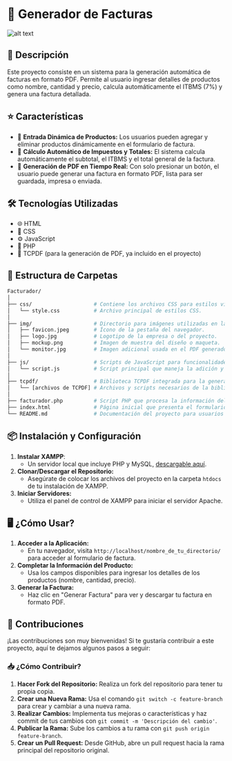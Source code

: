 # 🧾 Generador de Facturas

![alt text](/img/mockup.png)

## 📌 Descripción

Este proyecto consiste en un sistema para la generación automática de facturas en formato PDF. Permite al usuario ingresar detalles de productos como nombre, cantidad y precio, calcula automáticamente el ITBMS (7%) y genera una factura detallada.

## ⭐ Características

- 🛒 **Entrada Dinámica de Productos:** Los usuarios pueden agregar y eliminar productos dinámicamente en el formulario de factura.
- 🧮 **Cálculo Automático de Impuestos y Totales:** El sistema calcula automáticamente el subtotal, el ITBMS y el total general de la factura.
- 📄 **Generación de PDF en Tiempo Real:** Con solo presionar un botón, el usuario puede generar una factura en formato PDF, lista para ser guardada, impresa o enviada.

## 🛠 Tecnologías Utilizadas

- 🌐 HTML
- 🎨 CSS
- ⚙️ JavaScript
- 🐘 PHP
- 📄 TCPDF (para la generación de PDF, ya incluido en el proyecto)
  
## 📂 Estructura de Carpetas

```bash
Facturador/
│
├── css/                    # Contiene los archivos CSS para estilos visuales del formulario.
│   └── style.css           # Archivo principal de estilos CSS.
│
├── img/                    # Directorio para imágenes utilizadas en la interfaz del usuario.
│   ├── favicon.jpeg        # Ícono de la pestaña del navegador.
│   ├── logo.jpg            # Logotipo de la empresa o del proyecto.
│   ├── mockup.png          # Imagen de muestra del diseño o maqueta.
│   └── monitor.jpg         # Imagen adicional usada en el PDF generado.
│
├── js/                     # Scripts de JavaScript para funcionalidades interactivas.
│   └── script.js           # Script principal que maneja la adición y eliminación de productos, y cálculos.
│
├── tcpdf/                  # Biblioteca TCPDF integrada para la generación de documentos PDF.
│   └── [archivos de TCPDF] # Archivos y scripts necesarios de la biblioteca TCPDF.
│
├── facturador.php          # Script PHP que procesa la información del formulario y genera el PDF.
├── index.html              # Página inicial que presenta el formulario para introducir los productos.
└── README.md               # Documentación del proyecto para usuarios y contribuyentes.
```

## 📦 Instalación y Configuración

1. **Instalar XAMPP**:
   - Un servidor local que incluye PHP y MySQL, [descargable aquí](https://www.apachefriends.org/index.html).
2. **Clonar/Descargar el Repositorio:**
   - Asegúrate de colocar los archivos del proyecto en la carpeta `htdocs` de tu instalación de XAMPP.
3. **Iniciar Servidores:**
   - Utiliza el panel de control de XAMPP para iniciar el servidor Apache.

## 🖥️ ¿Cómo Usar?

1. **Acceder a la Aplicación:**
   - En tu navegador, visita `http://localhost/nombre_de_tu_directorio/` para acceder al formulario de factura.
2. **Completar la Información del Producto:**
   - Usa los campos disponibles para ingresar los detalles de los productos (nombre, cantidad, precio).
3. **Generar la Factura:**
   - Haz clic en "Generar Factura" para ver y descargar tu factura en formato PDF.

## 🤝 Contribuciones

¡Las contribuciones son muy bienvenidas! Si te gustaría contribuir a este proyecto, aquí te dejamos algunos pasos a seguir:

### 📥 ¿Cómo Contribuir?

1. **Hacer Fork del Repositorio:** Realiza un fork del repositorio para tener tu propia copia.
2. **Crear una Nueva Rama:** Usa el comando `git switch -c feature-branch` para crear y cambiar a una nueva rama.
3. **Realizar Cambios:** Implementa tus mejoras o características y haz commit de tus cambios con `git commit -m 'Descripción del cambio'`.
4. **Publicar la Rama:** Sube los cambios a tu rama con `git push origin feature-branch`.
5. **Crear un Pull Request:** Desde GitHub, abre un pull request hacia la rama principal del repositorio original.
